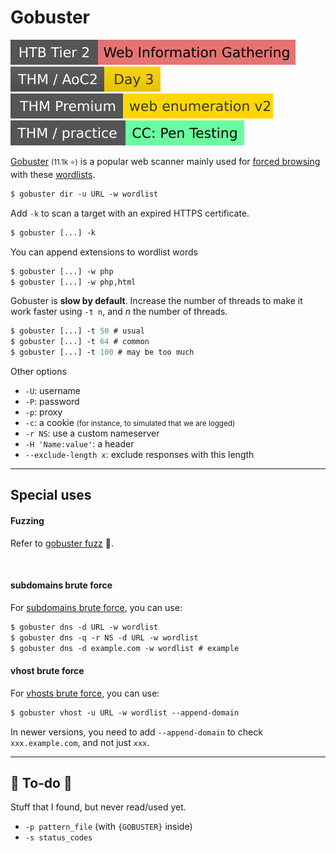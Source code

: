 # Gobuster

[![web_information_gathering](../../../../_badges/htb/web_information_gathering.svg)](https://academy.hackthebox.com/course/preview/information-gathering---web-edition)
[![adventofcyber2](../../../../_badges/thm/adventofcyber2/day3.svg)](https://tryhackme.com/room/adventofcyber2)
[![webenumerationv2](../../../../_badges/thmp/webenumerationv2.svg)](https://tryhackme.com/room/webenumerationv2)
[![ccpentesting](../../../../_badges/thm-p/ccpentesting.svg)](https://tryhackme.com/room/ccpentesting)

<div class="row row-cols-lg-2"><div>

[Gobuster](https://github.com/OJ/gobuster) <small>(11.1k ⭐)</small> is a popular web scanner mainly used for [forced browsing](/cybersecurity/red-team/s2.discovery/techniques/websites/forced_browsing.md) with these [wordlists](/cybersecurity/red-team/_knowledge/topics/wordlists.md#forced-browsing).

```ps
$ gobuster dir -u URL -w wordlist
```

Add `-k` to scan a target with an expired HTTPS certificate.

```ps
$ gobuster [...] -k
```

You can append extensions to wordlist words

```ps
$ gobuster [...] -w php
$ gobuster [...] -w php,html
```
</div><div>

Gobuster is **slow by default**. Increase the number of threads to make it work faster using `-t n`, and $n$ the number of threads.

```ps
$ gobuster [...] -t 50 # usual
$ gobuster [...] -t 64 # common
$ gobuster [...] -t 100 # may be too much
```

Other options

* `-U`: username
* `-P`: password
* `-p`: proxy
* `-c`: a cookie <small>(for instance, to simulated that we are logged)</small>
* `-r NS`: use a custom nameserver
* `-H 'Name:value'`: a header
* `--exclude-length x`: exclude responses with this length
</div></div>

<hr class="sep-both">

## Special uses

<div class="row row-cols-lg-2"><div>

#### Fuzzing

Refer to [gobuster fuzz](https://github.com/OJ/gobuster#fuzz-mode) 👻.

<br>

#### subdomains brute force

For [subdomains brute force](/cybersecurity/red-team/s2.discovery/techniques/websites/subdomains.md), you can use:

```ps
$ gobuster dns -d URL -w wordlist
$ gobuster dns -q -r NS -d URL -w wordlist
$ gobuster dns -d example.com -w wordlist # example
```
</div><div>

#### vhost brute force

For [vhosts brute force](/cybersecurity/red-team/s2.discovery/techniques/websites/vhosts.md), you can use:

```ps
$ gobuster vhost -u URL -w wordlist --append-domain
```

In newer versions, you need to add `--append-domain` to check `xxx.example.com`, and not just `xxx`.
</div></div>

<hr class="sep-both">

## 👻 To-do 👻

Stuff that I found, but never read/used yet.

<div class="row row-cols-lg-2"><div>

* `-p pattern_file` (with `{GOBUSTER}` inside)
* `-s status_codes`
</div><div>
</div></div>